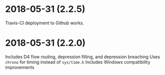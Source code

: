 2018-05-31 (2.2.5)
==================

Travis-CI deployment to Github works.


2018-05-31 (2.2.0)
==================

Includes D4 flow routing, depression filling, and depression breaching
Uses `chrono` for timing instead of `sys/time.h`
Includes Windows compatibility improvements
